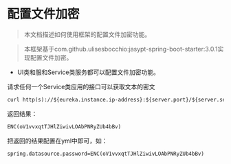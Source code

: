 # 配置文件加密

> 本文档描述如何使用框架的配置文件加密功能。

> 本框架基于com.github.ulisesbocchio:jasypt-spring-boot-starter:3.0.1实现配置文件加密。

* UI类和服和Service类服务都可以配置文件加密功能。

请求任何一个Service类应用的接口可以获取文本的密文
```html
curl http(s)://${eureka.instance.ip-address}:${server.port}/${server.servlet.context-path}/enc?value=123456
```
返回结果：
```html
ENC(oV1vvxqtTJHlZiwivLOAbPNRyZUb4bBv)
```
把返回的结果配置在yml中即可，如：
```properties
spring.datasource.password=ENC(oV1vvxqtTJHlZiwivLOAbPNRyZUb4bBv)
```
